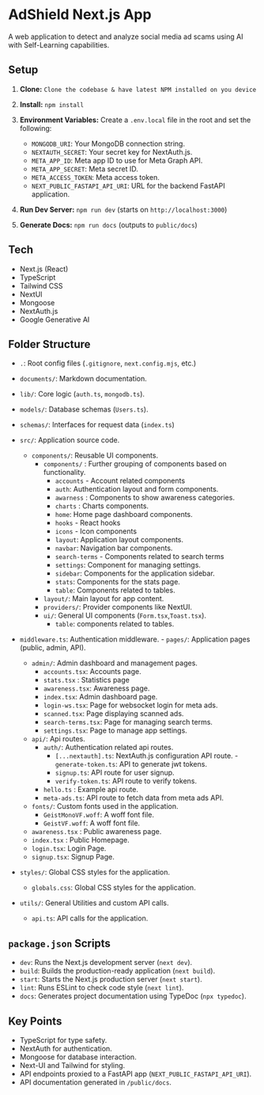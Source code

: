# AdShield Next.js App

A web application to detect and analyze social media ad scams using AI with Self-Learning capabilities.

## Setup

1.  **Clone:** `Clone the codebase & have latest NPM installed on you device`
2.  **Install:** `npm install`
3.  **Environment Variables:** Create a `.env.local` file in the root and set the following:
    -   `MONGODB_URI`: Your MongoDB connection string.
    -   `NEXTAUTH_SECRET`: Your secret key for NextAuth.js.
    -   `META_APP_ID`: Meta app ID to use for Meta Graph API.
    -   `META_APP_SECRET`: Meta secret ID.
    -   `META_ACCESS_TOKEN`: Meta access token.
    -  `NEXT_PUBLIC_FASTAPI_API_URI`: URL for the backend FastAPI application.

4.  **Run Dev Server:** `npm run dev` (starts on `http://localhost:3000`)
5.  **Generate Docs:** `npm run docs` (outputs to `public/docs`)

## Tech

-   Next.js (React)
-   TypeScript
-   Tailwind CSS
-   NextUI
-   Mongoose
-   NextAuth.js
-   Google Generative AI

## Folder Structure

-   `.`: Root config files (`.gitignore`, `next.config.mjs`, etc.)
-   `documents/`: Markdown documentation.
-   `lib/`: Core logic (`auth.ts`, `mongodb.ts`).
-  `models/`: Database schemas (`Users.ts`).
 -  `schemas/`:  Interfaces for request data (`index.ts`)
-   `src/`: Application source code.
    -   `components/`: Reusable UI components.
        -  `components/` : Further grouping of components based on functionality.
            - `accounts` - Account related components
            - `auth`: Authentication layout and form components.
             - `awarness` : Components to show awareness categories.
             - `charts` : Charts components.
              - `home`: Home page dashboard components.
            - `hooks` - React hooks
             - `icons` - Icon components
              - `layout`: Application layout components.
              - `navbar`: Navigation bar components.
              - `search-terms` - Components related to search terms
              - `settings`: Component for managing settings.
              - `sidebar`: Components for the application sidebar.
              - `stats`: Components for the stats page.
              - `table`: Components related to tables.
        -   `layout/`: Main layout for app content.
        -   `providers/`: Provider components like NextUI.
        - `ui/`: General UI components (`Form.tsx`,`Toast.tsx`).
             - `table`: components related to tables.
   -  `middleware.ts`: Authentication middleware.
    - `pages/`: Application pages (public, admin, API).
        - `admin/`: Admin dashboard and management pages.
            -   `accounts.tsx`: Accounts page.
            -    `stats.tsx` : Statistics page
            -   `awareness.tsx`: Awareness page.
            -   `index.tsx`: Admin dashboard page.
            -   `login-ws.tsx`:  Page for websocket login for meta ads.
            -   `scanned.tsx`: Page displaying scanned ads.
            -   `search-terms.tsx`: Page for managing search terms.
             -  `settings.tsx`: Page to manage app settings.
        - `api/`: Api routes.
            -   `auth/`: Authentication related api routes.
                -   `[...nextauth].ts`: NextAuth.js configuration API route.
                -`generate-token.ts`: API to generate jwt tokens.
                -   `signup.ts`: API route for user signup.
                -   `verify-token.ts`: API route to verify tokens.
            -  `hello.ts` : Example api route.
             - `meta-ads.ts`: API route to fetch data from meta ads API.
         - `fonts/`: Custom fonts used in the application.
            - `GeistMonoVF.woff`: A woff font file.
            - `GeistVF.woff`: A woff font file.
        - `awareness.tsx` : Public awareness page.
        - `index.tsx` : Public Homepage.
        - `login.tsx`: Login Page.
        - `signup.tsx`: Signup Page.
-   `styles/`: Global CSS styles for the application.
    - `globals.css`: Global CSS styles for the application.

-   `utils/`: General Utilities and custom API calls.
    - `api.ts`: API calls for the application.

## `package.json` Scripts

-   `dev`: Runs the Next.js development server (`next dev`).
-   `build`: Builds the production-ready application (`next build`).
-   `start`: Starts the Next.js production server (`next start`).
-   `lint`: Runs ESLint to check code style (`next lint`).
-   `docs`: Generates project documentation using TypeDoc (`npx typedoc`).

## Key Points

-   TypeScript for type safety.
-   NextAuth for authentication.
-   Mongoose for database interaction.
-   Next-UI and Tailwind for styling.
-   API endpoints proxied to a FastAPI app (`NEXT_PUBLIC_FASTAPI_API_URI`).
-   API documentation generated in `/public/docs`.
